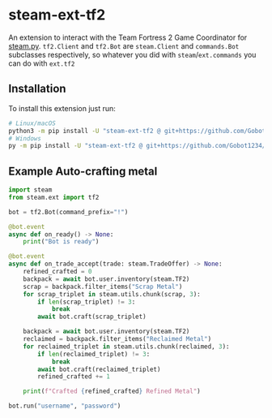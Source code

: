 # steam-ext-tf2

An extension to interact with the Team Fortress 2 Game Coordinator for 
[steam.py](https://github.com/Gobot1234/steam.py). `tf2.Client` and `tf2.Bot` are `steam.Client` and `commands.Bot` 
subclasses respectively, so whatever you did with `steam`/`ext.commands` you can do with `ext.tf2`

## Installation

To install this extension just run:

```sh
# Linux/macOS
python3 -m pip install -U "steam-ext-tf2 @ git+https://github.com/Gobot1234/steam-ext-tf2@master"
# Windows
py -m pip install -U "steam-ext-tf2 @ git+https://github.com/Gobot1234/steam-ext-tf2@master"
```

## Example Auto-crafting metal

```py
import steam
from steam.ext import tf2

bot = tf2.Bot(command_prefix="!")

@bot.event
async def on_ready() -> None:
    print("Bot is ready")

@bot.event
async def on_trade_accept(trade: steam.TradeOffer) -> None:
    refined_crafted = 0
    backpack = await bot.user.inventory(steam.TF2)
    scrap = backpack.filter_items("Scrap Metal")
    for scrap_triplet in steam.utils.chunk(scrap, 3):
        if len(scrap_triplet) != 3:
            break
        await bot.craft(scrap_triplet)

    backpack = await bot.user.inventory(steam.TF2)
    reclaimed = backpack.filter_items("Reclaimed Metal")
    for reclaimed_triplet in steam.utils.chunk(reclaimed, 3):
        if len(reclaimed_triplet) != 3:
            break
        await bot.craft(reclaimed_triplet)
        refined_crafted += 1

    print(f"Crafted {refined_crafted} Refined Metal")

bot.run("username", "password")
```
